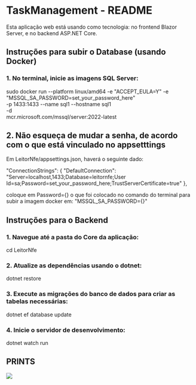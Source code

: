 # TaskManagement - README

Esta aplicação web está usando como tecnologia:
no frontend Blazor Server, e no backend ASP.NET Core.

## Instruções para subir o Database (usando Docker)

### 1. No terminal, inicie as imagens SQL Server:
sudo docker run --platform linux/amd64 -e "ACCEPT_EULA=Y" -e "MSSQL_SA_PASSWORD=set_your_password_here" \
   -p 1433:1433 --name sql1 --hostname sql1 \
   -d \
   mcr.microsoft.com/mssql/server:2022-latest

## 2. Não esqueça de mudar a senha, de acordo com o que está vinculado no appsetttings
Em LeitorNfe/appsettings.json, haverá o seguinte dado:

  "ConnectionStrings": {
    "DefaultConnection": "Server=localhost,1433;Database=leitornfe;User Id=sa;Password=set_your_password_here;TrustServerCertificate=true"
  },

coloque em Password={} o que foi colocado no comando do terminal para subir a imagem docker em: "MSSQL_SA_PASSWORD={}"


## Instruções para o Backend

### 1. Navegue até a pasta do Core da aplicação:

cd LeitorNfe

### 2. Atualize as dependências usando o dotnet:
dotnet restore

### 3. Execute as migrações do banco de dados para criar as tabelas necessárias:
dotnet ef database update


### 4. Inicie o servidor de desenvolvimento:
dotnet watch run


## PRINTS
<img src="https://img001.prntscr.com/file/img001/H0mcglhRSOCBC6DUpu9gXA.png">